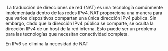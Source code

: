  La traducción de direcciones de red (NAT) es una tecnología comúnmente implementada dentro de las redes IPv4. NAT proporciona una manera para que varios dispositivos compartan una única dirección IPv4 pública. Sin embargo, dado que la dirección IPv4 pública se comparte, se oculta la dirección IPv4 de un host de la red interna. Esto puede ser un problema para las tecnologías que necesitan conectividad completa.

En IPv6 se elimina la necesidad de NAT